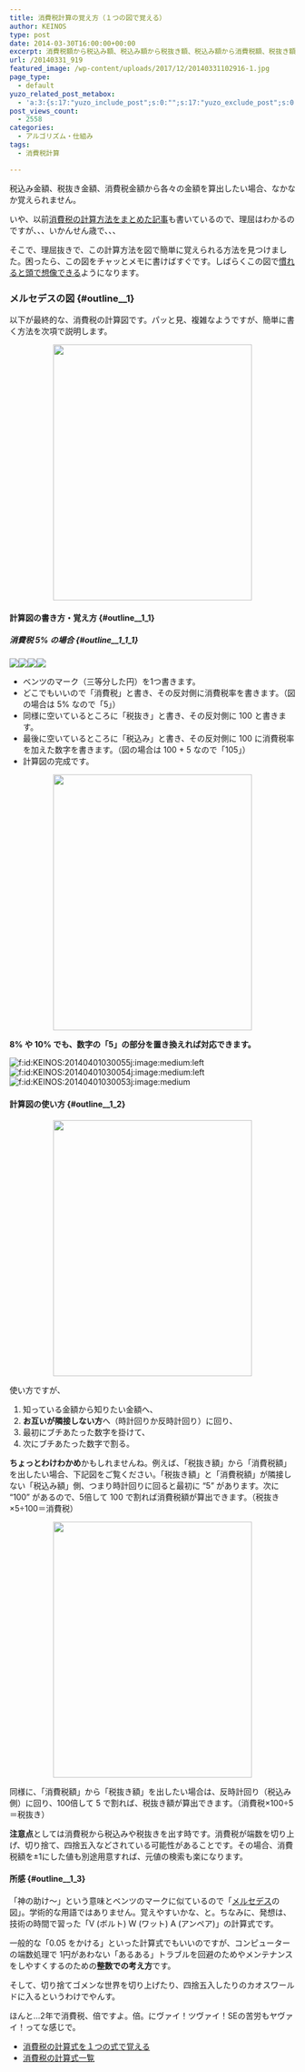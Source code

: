 ```yaml
---
title: 消費税計算の覚え方（１つの図で覚える）
author: KEINOS
type: post
date: 2014-03-30T16:00:00+00:00
excerpt: 消費税額から税込み額、税込み額から税抜き額、税込み額から消費税額、税抜き額から税込み額、税抜き額から消費税額を算出する簡単な覚え方。
url: /20140331_919
featured_image: /wp-content/uploads/2017/12/20140331102916-1.jpg
page_type:
  - default
yuzo_related_post_metabox:
  - 'a:3:{s:17:"yuzo_include_post";s:0:"";s:17:"yuzo_exclude_post";s:0:"";s:21:"yuzo_disabled_related";N;}'
post_views_count:
  - 2558
categories:
  - アルゴリズム・仕組み
tags:
  - 消費税計算

---
```

税込み金額、税抜き金額、消費税金額から各々の金額を算出したい場合、なかなか覚えられません。

いや、以前<a href="https://blog.keinos.com/20130910_904" target="_blank">消費税の計算方法をまとめた記事</a>も書いているので、理屈はわかるのですが、、、いかんせん歳で、、、

そこで、理屈抜きで、この計算方法を図で簡単に覚えられる方法を見つけました。困ったら、この図をチャッとメモに書けばすぐです。しばらくこの図で[慣れると頭で想像できる][1]ようになります。

### メルセデスの図 {#outline__1}

以下が最終的な、消費税の計算図です。パッと見、複雑なようですが、簡単に書く方法を次項で説明します。

<div style='text-align:center;'>
  <img src="https://blog.keinos.com/wordpress/wp-content/uploads/2014/03/TAX_CALC_FULL.jpg" alt="" width="350" height="450" class="alignnone size-full wp-image-3134" style="margin:0 auto;" />
</div>

#### 計算図の書き方・覚え方 {#outline__1_1}

##### 消費税 5% の場合 {#outline__1_1_1}

![][2]![][3]![][4]![][5]

  * ベンツのマーク（三等分した円）を1つ書きます。
  * どこでもいいので「消費税」と書き、その反対側に消費税率を書きます。（図の場合は 5% なので「5」）
  * 同様に空いているところに「税抜き」と書き、その反対側に 100 と書きます。
  * 最後に空いているところに「税込み」と書き、その反対側に 100 に消費税率を加えた数字を書きます。（図の場合は 100 + 5 なので「105」）
  * 計算図の完成です。

<div style='text-align:center;'>
  <img src="https://blog.keinos.com/wordpress/wp-content/uploads/2014/03/TAX_CALC_FULL.jpg" alt="" width="350" height="450" class="alignnone size-full wp-image-3134" style="margin:0 auto;" />
</div>

**8% や 10% でも、数字の「5」の部分を置き換えれば対応できます。**
  
<img class="hatena-fotolife hatena-image-left" title="f:id:KEINOS:20140401030055j:image:medium:left" src="http://cdn-ak.f.st-hatena.com/images/fotolife/K/KEINOS/20140401/20140401030055_120.jpg" alt="f:id:KEINOS:20140401030055j:image:medium:left" /><img class="hatena-fotolife hatena-image-left" title="f:id:KEINOS:20140401030054j:image:medium:left" src="http://cdn-ak.f.st-hatena.com/images/fotolife/K/KEINOS/20140401/20140401030054_120.jpg" alt="f:id:KEINOS:20140401030054j:image:medium:left" /><img class="hatena-fotolife" title="f:id:KEINOS:20140401030053j:image:medium" src="http://cdn-ak.f.st-hatena.com/images/fotolife/K/KEINOS/20140401/20140401030053_120.jpg" alt="f:id:KEINOS:20140401030053j:image:medium" />

#### 計算図の使い方 {#outline__1_2}

<div style='text-align:center;'>
  <img src="https://blog.keinos.com/wordpress/wp-content/uploads/2014/03/TAX_CALC_FULL.jpg" alt="" width="350" height="450" class="alignnone size-full wp-image-3134" style="margin:0 auto;" />
</div>

使い方ですが、

  1. 知っている金額から知りたい金額へ、
  2. **お互いが隣接しない方**へ（時計回りか反時計回り）に回り、
  3. 最初にブチあたった数字を掛けて、
  4. 次にブチあたった数字で割る。

**ちょっとわけわかめ**かもしれませんね。例えば、「税抜き額」から「消費税額」を出したい場合、下記図をご覧ください。「税抜き額」と「消費税額」が隣接しない「税込み額」側、つまり時計回りに回ると最初に &#8220;5&#8221; があります。次に &#8220;100&#8221; があるので、5倍して 100 で割れば消費税額が算出できます。（税抜き×5÷100＝消費税）

<div style='text-align:center;'>
  <img src="https://blog.keinos.com/wordpress/wp-content/uploads/2014/03/TAX_CALC_FULL.jpg" alt="" width="350" height="450" class="alignnone size-full wp-image-3134" style="margin:0 auto;" />
</div>

同様に、「消費税額」から「税抜き額」を出したい場合は、反時計回り（税込み側）に回り、100倍して 5 で割れば、税抜き額が算出できます。（消費税×100÷5＝税抜き）

**注意点**としては消費税から税込みや税抜きを出す時です。消費税が端数を切り上げ、切り捨て、四捨五入などされている可能性があることです。その場合、消費税額を±1にした値も別途用意すれば、元値の検索も楽になります。

#### 所感 {#outline__1_3}

「神の助け～」という意味とベンツのマークに似ているので「<a href="http://ja.wikipedia.org/wiki/%E3%83%A1%E3%83%AB%E3%82%BB%E3%83%87%E3%82%B9" target="_blank">メルセデス</a>の図」。学術的な用語ではありません。覚えやすいかな、と。ちなみに、発想は、技術の時間で習った「V (ボルト) W (ワット) A (アンペア)」の計算式です。

一般的な「0.05 をかける」といった計算式でもいいのですが、コンピューターの端数処理で 1円があわない「あるある」トラブルを回避のためやメンテナンスをしやすくするのための**整数での考え方**です。

そして、切り捨てゴメンな世界を切り上げたり、四捨五入したりのカオスワールドに入るというわけでやんす。

ほんと…2年で消費税、倍ですよ。倍。にヴァイ！ツヴァイ！SEの苦労もヤヴァイ！ってな感じで。

  * [消費税の計算式を１つの式で覚える][1]
  * [消費税の計算式一覧][6]

 [1]: https://blog.keinos.com/20180810_4146
 [2]: http://cdn-ak.f.st-hatena.com/images/fotolife/K/KEINOS/20140331/20140331102915_120.jpg
 [3]: http://cdn-ak.f.st-hatena.com/images/fotolife/K/KEINOS/20140331/20140331102917_120.jpg
 [4]: http://cdn-ak.f.st-hatena.com/images/fotolife/K/KEINOS/20140331/20140331102919_120.jpg
 [5]: http://cdn-ak.f.st-hatena.com/images/fotolife/K/KEINOS/20140331/20140331102918_120.jpg
 [6]: https://blog.keinos.com/20130910_904